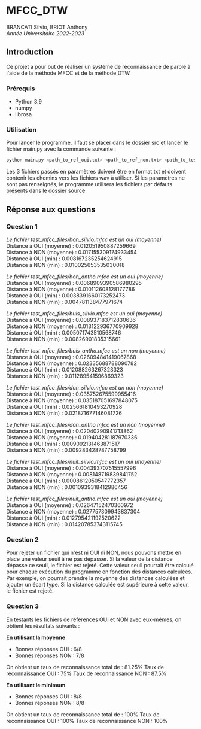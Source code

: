 # MFCC_DTW
BRANCATI Silvio, BRIOT Anthony  
*Année Universitaire 2022-2023*

## Introduction

Ce projet a pour but de réaliser un système de reconnaissance de parole à l'aide de la méthode MFCC et de la méthode DTW.

### Prérequis

- Python 3.9
- numpy
- librosa

### Utilisation

Pour lancer le programme, il faut se placer dans le dossier src et lancer le fichier main.py avec la commande suivante :

```bash
python main.py <path_to_ref_oui.txt> <path_to_ref_non.txt> <path_to_tests_txt>
```

Les 3 fichiers passés en paramètres doivent être en format txt et doivent contenir les chemins vers les fichiers wav à utiliser. 
Si les paramètres ne sont pas renseignés, le programme utilisera les fichiers par défauts présents dans le dossier source.

## Réponse aux questions

### Question 1

*Le fichier test_mfcc_files/bon_silvio.mfcc est un oui (moyenne)*  
Distance à OUI (moyenne) : 0.012051950887259669  
Distance à NON (moyenne) : 0.017155309174933454  
Distance à OUI (min) : 0.008167235254624915  
Distance à NON (min) : 0.010025653535030018  

*Le fichier test_mfcc_files/bon_antho.mfcc est un oui (moyenne)*    
Distance à OUI (moyenne) : 0.0068909390586980295  
Distance à NON (moyenne) : 0.010112608128177786  
Distance à OUI (min) : 0.0038391660173252473  
Distance à NON (min) : 0.004781138477971674  

*Le fichier test_mfcc_files/buis_silvio.mfcc est un oui (moyenne)*  
Distance à OUI (moyenne) : 0.008937183712830636  
Distance à NON (moyenne) : 0.013122936770909928  
Distance à OUI (min) : 0.005071743510568746  
Distance à NON (min) : 0.00826901835315661  

*Le fichier test_mfcc_files/buis_antho.mfcc est un non (moyenne)*  
Distance à OUI (moyenne) : 0.026094841419067868  
Distance à NON (moyenne) : 0.02335688788090782  
Distance à OUI (min) : 0.012088263267323323  
Distance à NON (min) : 0.011289541596869323  

*Le fichier test_mfcc_files/don_silvio.mfcc est un non (moyenne)*  
Distance à OUI (moyenne) : 0.035752675599955416  
Distance à NON (moyenne) : 0.035187051697848075  
Distance à OUI (min) : 0.025661810493270928  
Distance à NON (min) : 0.021871677146081726  

*Le fichier test_mfcc_files/don_antho.mfcc est un non (moyenne)*  
Distance à OUI (moyenne) : 0.02040290941713862  
Distance à NON (moyenne) : 0.019404281187970336  
Distance à OUI (min) : 0.009092131463871517  
Distance à NON (min) : 0.009283428787758799  

*Le fichier test_mfcc_files/nuit_silvio.mfcc est un oui (moyenne)*  
Distance à OUI (moyenne) : 0.004393707515557996  
Distance à NON (moyenne) : 0.008148719839841752   
Distance à OUI (min) : 0.0008612050547772357  
Distance à NON (min) : 0.0010939318412986456  

*Le fichier test_mfcc_files/nuit_antho.mfcc est un oui (moyenne)*  
Distance à OUI (moyenne) : 0.02647152470360972  
Distance à NON (moyenne) : 0.027757309943837304  
Distance à OUI (min) : 0.012795421192520622  
Distance à NON (min) : 0.014207853743115745  

### Question 2

Pour rejeter un fichier qui n'est ni OUI ni NON, nous pouvons mettre en place une valeur seuil à ne pas dépasser. Si la valeur de la distance dépasse ce seuil, le fichier est rejeté. Cette valeur seuil pourrait être calculé pour chaque exécution du programme en fonction des distances calculées. Par exemple, on pourrait prendre la moyenne des distances calculées et ajouter un écart type. Si la distance calculée est supérieure à cette valeur, le fichier est rejeté.

### Question 3
En testants les fichiers de références OUI et NON avec eux-mêmes, on obtient les résultats suivants :  

**En utilisant la moyenne**
- Bonnes réponses OUI : 6/8
- Bonnes réponses NON : 7/8

On obtient un taux de reconnaissance total de : 81.25%
Taux de reconnaissance OUI : 75%
Taux de reconnaissance NON : 87.5%  

**En utilisant le minimum**
- Bonnes réponses OUI : 8/8
- Bonnes réponses NON : 8/8

On obtient un taux de reconnaissance total de : 100%
Taux de reconnaissance OUI : 100%
Taux de reconnaissance NON : 100%
